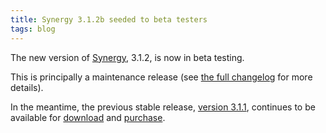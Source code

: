 ```yaml
---
title: Synergy 3.1.2b seeded to beta testers
tags: blog
---
```


The new version of [Synergy](http://www.wincent.com/a/products/synergy-classic/), 3.1.2, is now in beta testing.

This is principally a maintenance release (see [the full changelog](http://www.wincent.com/a/products/synergy-classic/history/#3.1.2b) for more details).

In the meantime, the previous stable release, [version 3.1.1](http://www.wincent.com/a/products/synergy-classic/history/#3.1.1), continues to be available for [download](http://www.wincent.com/a/products/synergy-classic/download/) and [purchase](https://secure.wincent.com/a/products/synergy-classic/purchase/).
